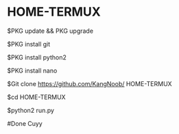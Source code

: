 # HOME-TERMUX

$PKG update && PKG upgrade

$PKG install git

$PKG install python2

$PKG install nano

$Git clone https://github.com/KangNoob/
HOME-TERMUX

$cd HOME-TERMUX

$python2 run.py


#Done Cuyy

